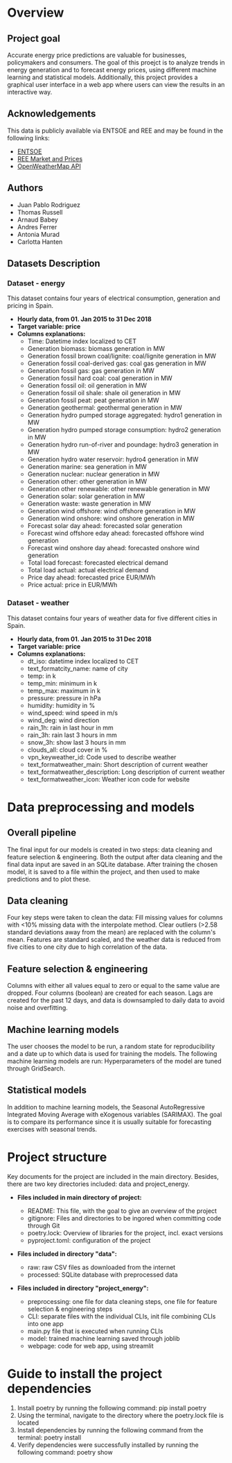 # Overview

## Project goal

Accurate energy price predictions are valuable for businesses, policymakers and consumers. The goal of this proejct is to analyze trends in energy generation and to forecast energy prices, using different machine learning and statistical models. Additionally, this project provides a graphical user interface in a web app where users can view the results in an interactive way.

## Acknowledgements

This data is publicly available via ENTSOE and REE and may be found in the following links:
- [ENTSOE](https://transparency.entsoe.eu/)
- [REE Market and Prices](https://www.esios.ree.es/en/market-and-prices) 
- [OpenWeatherMap API](https://openweathermap.org/api)

## Authors
- Juan Pablo Rodriguez
- Thomas Russell
- Arnaud Babey
- Andres Ferrer
- Antonia Murad
- Carlotta Hanten


## Datasets Description

### Dataset - energy

This dataset contains four years of electrical consumption, generation and pricing in Spain.

- **Hourly data, from 01. Jan 2015 to 31 Dec 2018**
- **Target variable: price**
- **Columns explanations:**
  - Time: Datetime index localized to CET 
  - Generation biomass: biomass generation in MW 
  - Generation fossil brown coal/lignite: coal/lignite generation in MW 
  - Generation fossil coal-derived gas: coal gas generation in MW 
  - Generation fossil gas: gas generation in MW 
  - Generation fossil hard coal: coal generation in MW 
  - Generation fossil oil: oil generation in MW 
  - Generation fossil oil shale: shale oil generation in MW 
  - Generation fossil peat: peat generation in MW 
  - Generation geothermal: geothermal generation in MW 
  - Generation hydro pumped storage aggregated: hydro1 generation in MW 
  - Generation hydro pumped storage consumption: hydro2 generation in MW 
  - Generation hydro run-of-river and poundage: hydro3 generation in MW 
  - Generation hydro water reservoir: hydro4 generation in MW 
  - Generation marine: sea generation in MW 
  - Generation nuclear: nuclear generation in MW 
  - Generation other: other generation in MW 
  - Generation other renewable: other renewable generation in MW 
  - Generation solar: solar generation in MW 
  - Generation waste: waste generation in MW 
  - Generation wind offshore: wind offshore generation in MW 
  - Generation wind onshore: wind onshore generation in MW 
  - Forecast solar day ahead: forecasted solar generation 
  - Forecast wind offshore eday ahead: forecasted offshore wind generation 
  - Forecast wind onshore day ahead: forecasted onshore wind generation 
  - Total load forecast: forecasted electrical demand 
  - Total load actual: actual electrical demand 
  - Price day ahead: forecasted price EUR/MWh 
  - Price actual: price in EUR/MWh 

### Dataset - weather 

This dataset contains four years of weather data for five different cities in Spain.

- **Hourly data, from 01. Jan 2015 to 31 Dec 2018**
- **Target variable: price**
- **Columns explanations:**
  - dt_iso: datetime index localized to CET
  - text_formatcity_name: name of city
  - temp: in k
  - temp_min: minimum in k
  - temp_max: maximum in k
  - pressure: pressure in hPa
  - humidity: humidity in %
  - wind_speed: wind speed in m/s
  - wind_deg: wind direction
  - rain_1h: rain in last hour in mm
  - rain_3h: rain last 3 hours in mm
  - snow_3h: show last 3 hours in mm
  - clouds_all: cloud cover in %
  - vpn_keyweather_id: Code used to describe weather
  - text_formatweather_main: Short description of current weather
  - text_formatweather_description: Long description of current weather
  - text_formatweather_icon: Weather icon code for website


# Data preprocessing and models 


## Overall pipeline
The final input for our models is created in two steps: data cleaning and feature selection & engineering. Both the output after data cleaning and the final data input are saved in an SQLite database. After training the chosen model, it is saved to a file within the project, and then used to make predictions and to plot these.

## Data cleaning
Four key steps were taken to clean the data: Fill missing values for columns with <10% missing data with the interpolate method. Clear outliers (>2.58 standard deviations away from the mean) are replaced with the column's mean. Features are standard scaled, and the weather data is reduced from five cities to one city due to high correlation of the data.

## Feature selection & engineering
Columns with either all values equal to zero or equal to the same value are dropped. Four columns (boolean) are created for each season. Lags are created for the past 12 days, and data is downsampled to daily data to avoid noise and overfitting.


## Machine learning models
The user chooses the model to be run, a random state for reproducibility and a date up to which data is used for training the models. 
The following machine learning models are run:
Hyperparameters of the model are tuned through GridSearch.

## Statistical models
In addition to machine learning models, the Seasonal AutoRegressive Integrated Moving Average with eXogenous variables (SARIMAX). The goal is to compare its performance since it is usually suitable for forecasting exercises with seasonal trends.


# Project structure

Key documents for the project are included in the main directory. Besides, there are two key directories included: data and project_energy.


- **Files included in main directory of project:**
  - README: This file, with the goal to give an overview of the project
  - gitignore: Files and directories to be ingored when committing code through Git
  - poetry.lock: Overview of libraries for the project, incl. exact versions
  - pyproject.toml: configuration of the project


- **Files included in directory "data":**
  - raw: raw CSV files as downloaded from the internet
  - processed: SQLite database with preprocessed data


- **Files included in directory "project_energy":**
  - preprocessing: one file for data cleaning steps, one file for feature selection & engineering steps
  - CLI: separate files with the individual CLIs, init file combining CLIs into one app
  - main.py file that is executed when running CLIs
  - model: trained machine learning saved through joblib
  - webpage: code for web app, using streamlit

  
# Guide to install the project dependencies

1. Install poetry by running the following command: pip install poetry
2. Using the terminal, navigate to the directory where the poetry.lock file is located
3. Install dependencies by running the following command from the terminal: poetry install
4. Verify dependencies were successfully installed by running the following command: poetry show